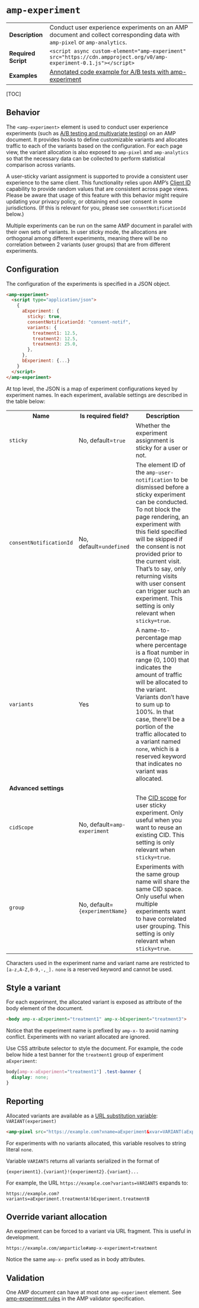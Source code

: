 <!---
Copyright 2016 The AMP HTML Authors. All Rights Reserved.

Licensed under the Apache License, Version 2.0 (the "License");
you may not use this file except in compliance with the License.
You may obtain a copy of the License at

      http://www.apache.org/licenses/LICENSE-2.0

Unless required by applicable law or agreed to in writing, software
distributed under the License is distributed on an "AS-IS" BASIS,
WITHOUT WARRANTIES OR CONDITIONS OF ANY KIND, either express or implied.
See the License for the specific language governing permissions and
limitations under the License.
-->

# <a name="amp-experiment"></a> `amp-experiment`

<table>
  <tr>
    <td class="col-fourty"><strong>Description</strong></td>
    <td>Conduct user experience experiments on an AMP document and collect corresponding data with <code>amp-pixel</code> or <code>amp-analytics</code>.</td>
  </tr>
  <tr>
    <td class="col-fourty"><strong>Required Script</strong></td>
    <td><code>&lt;script async custom-element="amp-experiment" src="https://cdn.ampproject.org/v0/amp-experiment-0.1.js">&lt;/script></code></td>
  </tr>
  <tr>
    <td class="col-fourty"><strong>Examples</strong></td>
    <td><a href="https://ampbyexample.com/components/amp-experiment/">Annotated code example for A/B tests with amp-experiment</a></td>
  </tr>
</table>

[TOC]

## Behavior
The `<amp-experiment>` element is used to conduct user experience experiments (such as [A/B testing and multivariate testing](https://en.wikipedia.org/wiki/A/B_testing)) on an AMP document. It provides hooks to define customizable variants and allocates traffic to each of the variants based on the configuration. For each page view, the variant allocation is also exposed to `amp-pixel` and `amp-analytics` so that the necessary data can be collected to perform statistical comparison across variants.

A user-sticky variant assignment is supported to provide a consistent user experience to the same client. This functionality relies upon AMP’s [Client ID](https://github.com/ampproject/amphtml/blob/master/spec/amp-var-substitutions.md#client-id) capability to provide random values that are consistent across page views. Please be aware that usage of this feature with this behavior might require updating your privacy policy, or obtaining end user consent in some jurisdictions. (If this is relevant for you, please see `consentNotificationId` below.)

Multiple experiments can be run on the same AMP document in parallel with their own sets of variants. In user sticky mode, the allocations are orthogonal among different experiments, meaning there will be no correlation between 2 variants (user groups) that are from different experiments.

## Configuration
The configuration of the experiments is specified in a JSON object.

```html
<amp-experiment>
  <script type="application/json">
    {
      aExperiment: {
        sticky: true,
        consentNotificationId: "consent-notif",
        variants: {
          treatment1: 12.5,
          treatment2: 12.5,
          treatment3: 25.0,
        },
      },
      bExperiment: {...}
    }
  </script>
</amp-experiment>
```

At top level, the JSON is a map of experiment configurations keyed by experiment names. In each experiment, available settings are described in the table below:

<table>
<tr><th>Name                                                 </th><th>Is required field?                                          </th><th>Description </th></tr>
<tr><td class="col-thirty"><code>sticky</code>               </td><td class="col-thirty">No, default=<code>true</code>            </td><td>Whether the experiment assignment is sticky for a user or not. </td></tr>
<tr><td class="col-thirty"><code>consentNotificationId</code></td><td class="col-thirty">No, default=<code>undefined</code>       </td><td>The element ID of the <code>amp-user-notification</code> to be dismissed before a sticky experiment can be conducted. To not block the page rendering, an experiment with this field specified will be skipped if the consent is not provided prior to the current visit. That’s to say, only returning visits with user consent can trigger such an experiment. This setting is only relevant when <code>sticky=true</code>. </td></tr>
<tr><td class="col-thirty"><code>variants</code>             </td><td class="col-thirty">Yes                                      </td><td>A name-to-percentage map where percentage is a float number in range (0, 100) that indicates the amount of traffic will be allocated to the variant. Variants don’t have to sum up to 100%. In that case, there’ll be a portion of the traffic allocated to a variant named <code>none</code>, which is a reserved keyword that indicates no variant was allocated. </td></tr>
<tr><td colspan=3><strong>Advanced settings</strong></td></tr>
<tr><td class="col-thirty"><code>cidScope</code>             </td><td class="col-thirty">No, default=<code>amp-experiment</code>  </td><td>The <a href="https://github.com/ampproject/amphtml/blob/master/spec/amp-var-substitutions.md#client-id">CID scope</a> for user sticky experiment. Only useful when you want to reuse an existing CID. This setting is only relevant when <code>sticky=true</code>. </td></tr>
<tr><td class="col-thirty"><code>group</code>                </td><td class="col-thirty">No, default=<code>{experimentName}</code></td><td>Experiments with the same group name will share the same CID space. Only useful when multiple experiments want to have correlated user grouping. This setting is only relevant when <code>sticky=true</code>. </td></tr>
</table>

Characters used in the experiment name and variant name are restricted to `[a-z,A-Z,0-9,-,_].`  `none` is a reserved keyword and cannot be used.

## Style a variant
For each experiment, the allocated variant is exposed as attribute of the body element of the document.

```html
<body amp-x-aExperiment="treatment1" amp-x-bExperiment="treatment3">
```

Notice that the experiment name is prefixed by `amp-x-` to avoid naming conflict. Experiments with no variant allocated are ignored.

Use CSS attribute selector to style the document. For example, the code below hide a test banner for the `treatment1` group of experiment `aExperiment`:

```css
body[amp-x-aExperiment="treatment1"] .test-banner {
  display: none;
}
```

## Reporting
Allocated variants are available as a [URL substitution variable](https://github.com/ampproject/amphtml/blob/master/spec/amp-var-substitutions.md): `VARIANT(experiment)`

```html
<amp-pixel src="https://example.com?xname=aExperiment&xvar=VARIANT(aExperiment)">
```

For experiments with no variants allocated, this variable resolves to string literal `none`.

Variable `VARIANTS` returns all variants serialized in the format of

`{experiment1}.{variant}!{experiment2}.{variant}...`

For example, the URL `https://example.com?variants=VARIANTS` expands to:

`https://example.com?variants=aExperiment.treatmentA!bExperiment.treatmentB`

## Override variant allocation
An experiment can be forced to a variant via URL fragment. This is useful in development.

`https://example.com/amparticle#amp-x-experiment=treatment`

Notice the same `amp-x-` prefix used as in body attributes.

## Validation
One AMP document can have at most one `amp-experiment` element. See [amp-experiment rules](https://github.com/ampproject/amphtml/blob/master/extensions/amp-experiment/validator-amp-experiment.protoascii) in the AMP validator specification.
